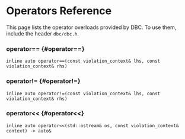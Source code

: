 # Operators Reference

This page lists the operator overloads provided by DBC. To use them, include the
header `dbc/dbc.h`.

### operator== {#operator==}

`inline auto operator==(const violation_context& lhs, const violation_context& rhs)`


### operator!= {#operator!=}

`inline auto operator!=(const violation_context& lhs, const violation_context& rhs)`


### operator<< {#operator<<}

`inline auto operator<<(std::ostream& os, const violation_context& context) -> auto&`